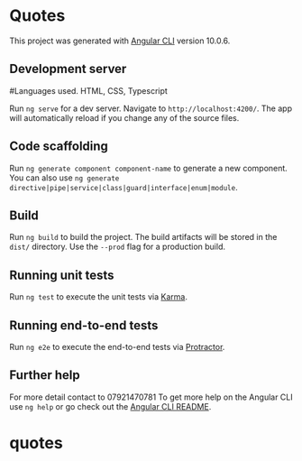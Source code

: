 # Quotes

This project was generated with [Angular CLI](https://github.com/angular/angular-cli) version 10.0.6.

## Development server

#Languages used.
HTML, CSS, Typescript

Run `ng serve` for a dev server. Navigate to `http://localhost:4200/`. The app will automatically reload if you change any of the source files.

## Code scaffolding

Run `ng generate component component-name` to generate a new component. You can also use `ng generate directive|pipe|service|class|guard|interface|enum|module`.

## Build

Run `ng build` to build the project. The build artifacts will be stored in the `dist/` directory. Use the `--prod` flag for a production build.

## Running unit tests

Run `ng test` to execute the unit tests via [Karma](https://karma-runner.github.io).

## Running end-to-end tests

Run `ng e2e` to execute the end-to-end tests via [Protractor](http://www.protractortest.org/).

## Further help

For more detail contact to 07921470781
To get more help on the Angular CLI use `ng help` or go check out the [Angular CLI README](https://github.com/angular/angular-cli/blob/master/README.md).
# quotes
